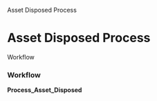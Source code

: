 
Asset Disposed Process
# Asset Disposed Process



Workflow
### Workflow

**Process_Asset_Disposed**
 
